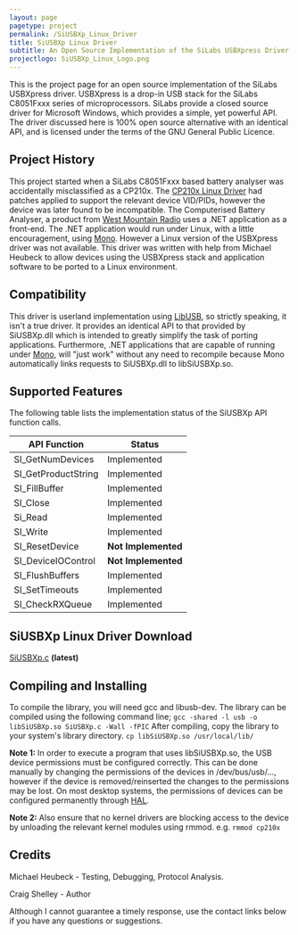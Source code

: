 ```yaml
---
layout: page
pagetype: project
permalink: /SiUSBXp_Linux_Driver
title: SiUSBXp Linux Driver
subtitle: An Open Source Implementation of the SiLabs USBXpress Driver using LibUSB
projectlogo: SiUSBXp_Linux_Logo.png
---
```


This is the project page for an open source implementation of the SiLabs USBXpress driver. USBXpress is a drop-in USB stack for the SiLabs C8051Fxxx series of microprocessors. SiLabs provide a closed source driver for Microsoft Windows, which provides a simple, yet powerful API. The driver discussed here is 100% open source alternative with an identical API, and is licensed under the terms of the GNU General Public Licence.

## Project History
This project started when a SiLabs C8051Fxxx based battery analyser was accidentally misclassified as a CP210x. The [CP210x Linux Driver](CP210x_Linux_Driver) had patches applied to support the relevant device VID/PIDs, however the device was later found to be incompatible.
The Computerised Battery Analyser, a product from [West Mountain Radio](http://www.westmountainradio.com) uses a .NET application as a front-end. The .NET application would run under Linux, with a little encouragement, using [Mono](http://www.mono-project.com). However a Linux version of the USBXpress driver was not available.
This driver was written with help from Michael Heubeck to allow devices using the USBXpress stack and application software to be ported to a Linux environment.

## Compatibility
This driver is userland implementation using [LibUSB](http://www.libusb.org), so strictly speaking, it isn't a true driver. It provides an identical API to that provided by SiUSBXp.dll which is intended to greatly simplify the task of porting applications. Furthermore, .NET applications that are capable of running under [Mono](http://www.mono-project.com), will "just work" without any need to recompile because Mono automatically links requests to SiUSBXp.dll to libSiUSBXp.so.

## Supported Features
The following table lists the implementation status of the SiUSBXp API function calls.

|    API Function      |   Status    |
|----------------------|-------------|
| SI_GetNumDevices     | Implemented |
| SI_GetProductString  | Implemented |
| SI_FillBuffer        | Implemented |
| SI_Close             | Implemented |
| Si_Read              | Implemented |
| SI_Write             | Implemented |
| SI_ResetDevice       | **Not Implemented** |
| SI_DeviceIOControl   | **Not Implemented** |
| SI_FlushBuffers      | Implemented |
| SI_SetTimeouts       | Implemented |
| SI_CheckRXQueue      | Implemented |

## SiUSBXp Linux Driver Download
[SiUSBXp.c](https://raw.githubusercontent.com/craigshelley/SiUSBXp/master/SiUSBXp.c) **(latest)**

## Compiling and Installing
To compile the library, you will need gcc and libusb-dev. The library can be compiled using the following command line;
 `gcc -shared -l usb -o libSiUSBXp.so SiUSBXp.c -Wall -fPIC`
After compiling, copy the library to your system's library directory.
 `cp libSiUSBXp.so /usr/local/lib/`

**Note 1:** In order to execute a program that uses libSiUSBXp.so, the USB device permissions must be configured correctly. This can be done manually by changing the permissions of the devices in /dev/bus/usb/..., however if the device is removed/reinserted the changes to the permissions may be lost. On most desktop systems, the permissions of devices can be configured permanently through [HAL](http://freedesktop.org/wiki/Software/hal).

**Note 2:** Also ensure that no kernel drivers are blocking access to the device by unloading the relevant kernel modules using rmmod. e.g.
 `rmmod cp210x`
 
## Credits
Michael Heubeck - Testing, Debugging, Protocol Analysis.

Craig Shelley - Author

Although I cannot guarantee a timely response, use the contact links below if you have any questions or suggestions.
